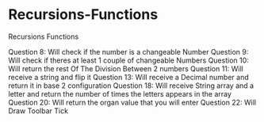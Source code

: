 # Recursions-Functions
Recursions Functions

Question 8: Will check if the number is a changeable Number
Question 9: Will check if theres at least 1 couple of changeable Numbers
Question 10: Will return the rest Of The Division Between 2 numbers
Question 11: Will receive a string and flip it
Question 13: Will receive a Decimal number and return it in base 2 configuration
Question 18: Will receive String array and a letter and return the number of times the letters appears in the array
Question 20: Will return the organ value that you will enter
Question 22: Will Draw Toolbar Tick
